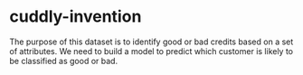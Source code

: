 # cuddly-invention
The purpose of this dataset is to identify good or bad credits based on a set of attributes. We need to build a model to predict which customer is likely to be classified as good or bad.
